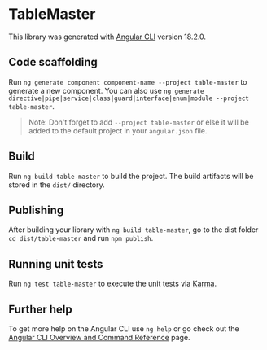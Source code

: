 # TableMaster

This library was generated with [Angular CLI](https://github.com/angular/angular-cli) version 18.2.0.

## Code scaffolding

Run `ng generate component component-name --project table-master` to generate a new component. You can also use `ng generate directive|pipe|service|class|guard|interface|enum|module --project table-master`.
> Note: Don't forget to add `--project table-master` or else it will be added to the default project in your `angular.json` file. 

## Build

Run `ng build table-master` to build the project. The build artifacts will be stored in the `dist/` directory.

## Publishing

After building your library with `ng build table-master`, go to the dist folder `cd dist/table-master` and run `npm publish`.

## Running unit tests

Run `ng test table-master` to execute the unit tests via [Karma](https://karma-runner.github.io).

## Further help

To get more help on the Angular CLI use `ng help` or go check out the [Angular CLI Overview and Command Reference](https://angular.dev/tools/cli) page.
